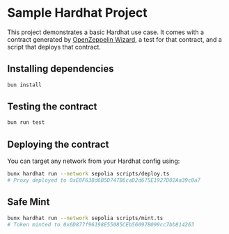 # Sample Hardhat Project

This project demonstrates a basic Hardhat use case. It comes with a contract generated by [OpenZeppelin Wizard](https://wizard.openzeppelin.com/), a test for that contract, and a script that deploys that contract.

## Installing dependencies

```bash
bun install
```

## Testing the contract

```bash
bun run test
```

## Deploying the contract

You can target any network from your Hardhat config using:

```bash
bunx hardhat run --network sepolia scripts/deploy.ts
# Proxy deployed to 0xE8F638d6B5D747B6caD2d675E1927D02Aa39c0a7
```

## Safe Mint

```bash
bunx hardhat run --network sepolia scripts/mint.ts
# Token minted to 0x6D877f96198E55085CEb56097B099cc7bb814263
```
